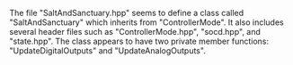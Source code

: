 The file "SaltAndSanctuary.hpp" seems to define a class called "SaltAndSanctuary" which inherits from "ControllerMode". It also includes several header files such as "ControllerMode.hpp", "socd.hpp", and "state.hpp". The class appears to have two private member functions: "UpdateDigitalOutputs" and "UpdateAnalogOutputs".